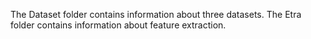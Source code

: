 The Dataset folder contains information about three datasets.
The Etra folder contains information about feature extraction.
